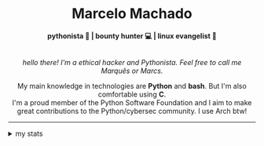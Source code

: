 <h1 align="center"> Marcelo Machado </h1> <!-- <img src="https://tryhackme-badges.s3.amazonaws.com/mmaachado.png" alt="TryHackMe"> -->
    
<div align="center">
<b>pythonista 🐍 | bounty hunter 💻 | linux evangelist 🐧</b>
<br>
<br>

<i>hello there! I'm a ethical hacker and Pythonista. Feel free to call me Marquês or Marcs.</i>

<p>

My main knowledge in technologies are **Python** and **bash**. But I'm also comfortable using **C**. <br/>
I'm a proud member of the Python Software Foundation and I aim to make great contributions to the Python/cybersec community. I use Arch btw!
</p>

</div>

---

<details closed>    
<summary>my stats</summary>

<!--START_SECTION:waka-->
**I'm an Early 🐤** 

```text
🌞 Morning    50 commits     ████░░░░░░░░░░░░░░░░░░░░░   16.08% 
🌆 Daytime    117 commits    █████████░░░░░░░░░░░░░░░░   37.62% 
🌃 Evening    131 commits    ██████████░░░░░░░░░░░░░░░   42.12% 
🌙 Night      13 commits     █░░░░░░░░░░░░░░░░░░░░░░░░   4.18%

```


📊 **This Week I Spent My Time On** 

```text
⌚︎ Time Zone: America/Sao_Paulo

💬 Programming Languages: 
Markdown                 6 hrs 31 mins       █████████████████████░░░░   86.08% 
JSON                     40 mins             ██░░░░░░░░░░░░░░░░░░░░░░░   8.96% 
C                        5 mins              ░░░░░░░░░░░░░░░░░░░░░░░░░   1.21% 
TOML                     5 mins              ░░░░░░░░░░░░░░░░░░░░░░░░░   1.16% 
jsonc                    5 mins              ░░░░░░░░░░░░░░░░░░░░░░░░░   1.13%

🔥 Editors: 
Obsidian                 6 hrs 31 mins       █████████████████████░░░░   86.08% 
Zed                      53 mins             ███░░░░░░░░░░░░░░░░░░░░░░   11.79% 
VS Code                  9 mins              ░░░░░░░░░░░░░░░░░░░░░░░░░   2.13%

💻 Operating System: 
Windows                  4 hrs 36 mins       ███████████████░░░░░░░░░░   60.82% 
Linux                    2 hrs 58 mins       █████████░░░░░░░░░░░░░░░░   39.18%

```


 Last Updated on 03/07/2025
<!--END_SECTION:waka-->

<!-- <div>
        <a target="_blank" rel="noopener noreferrer" href="https://github.com/mmaachado?tab=repositories"><img src="https://github-readme-stats.vercel.app/api/top-langs/?username=mmaachado&hide=html,css,swift,ruby&langs_count=6&hide_border=true&layout=compact&show_icons=true&line_height=10&theme=transparent&title_color=4a86d1&custom_title=favourite%20languages"
       alt="most used languages" align="right"></a>
     <a target="_blank" rel="noopener noreferrer" href="https://wakatime.com/@mmachado"><img width="400rem" src="https://github-readme-stats.vercel.app/api/wakatime?username=mmachado&theme=transparent&hide_border=true&hide=markdown,html,css,text,other,yaml,json,prolog,dart,docker,xml,gitconfig,TSQL&hide_title=true&line_height=50&langs_count=4&layout=default" alt="wakatime stats" align="left" /></a> 
        

</div>

 <img src="https://raw.githubusercontent.com/MicaelliMedeiros/micaellimedeiros/master/image/computer-illustration.png" min-width="400px" max-width="400px" width="400px" align="right" alt="computer-illustration.png"> -->
<!-- [![Buy me a coffee](https://img.shields.io/badge/Buy%20Me%20a%20Coffee-ffdd00?style=for-the-badge&logo=buy-me-a-coffee&logoColor=black)](https://www.buymeacoffee.com/anticodingclub) -->

</details>
